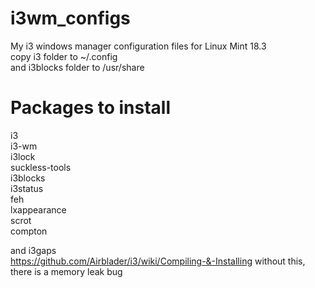 # i3wm_configs
My i3 windows manager configuration files
for Linux Mint 18.3 <br />
copy i3 folder to ~/.config <br />
and i3blocks folder to /usr/share <br />

# Packages to install

i3 <br />
i3-wm <br />
i3lock <br />
suckless-tools <br />
i3blocks <br />
i3status <br />
feh <br />
lxappearance <br />
scrot <br />
compton <br />

and i3gaps <br />
https://github.com/Airblader/i3/wiki/Compiling-&-Installing
without this, there is a memory leak bug

